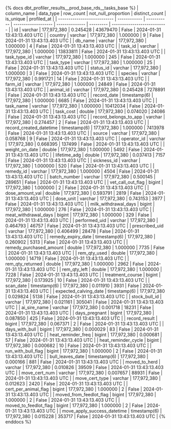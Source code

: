 {% docs dbt_profiler_results__prod_base_rds__tasks_base  %}
| column_name                 | data_type    |   row_count | not_null_proportion | distinct_count | is_unique | profiled_at                 |
| --------------------------- | ------------ | ----------- | ------------------- | -------------- | --------- | --------------------------- |
| id                          | varchar      | 177,972,380 |            0.245428 |       43679470 |     False | 2024-01-31 13:43:13.403 UTC |
| country                     | varchar      | 177,972,380 |            1.000000 |              9 |     False | 2024-01-31 13:43:13.403 UTC |
| db_name                     | varchar      | 177,972,380 |            1.000000 |              4 |     False | 2024-01-31 13:43:13.403 UTC |
| task_id                     | varchar      | 177,972,380 |            1.000000 |       13833811 |     False | 2024-01-31 13:43:13.403 UTC |
| task_type_id                | varchar      | 177,972,380 |            1.000000 |            245 |     False | 2024-01-31 13:43:13.403 UTC |
| task_type                   | varchar      | 177,972,380 |            1.000000 |             25 |     False | 2024-01-31 13:43:13.403 UTC |
| status_id                   | varchar      | 177,972,380 |            1.000000 |              3 |     False | 2024-01-31 13:43:13.403 UTC |
| species                     | varchar      | 177,972,380 |            0.991721 |             14 |     False | 2024-01-31 13:43:13.403 UTC |
| farm_id                     | varchar      | 177,972,380 |            1.000000 |          24849 |     False | 2024-01-31 13:43:13.403 UTC |
| animal_id                   | varchar      | 177,972,380 |            0.245428 |        7278891 |     False | 2024-01-31 13:43:13.403 UTC |
| record_date                 | timestamp(6) | 177,972,380 |            1.000000 |           6685 |     False | 2024-01-31 13:43:13.403 UTC |
| task_name                   | varchar      | 177,972,380 |            1.000000 |       10412034 |     False | 2024-01-31 13:43:13.403 UTC |
| task_cost                   | double       | 177,972,380 |            0.074020 |          24086 |     False | 2024-01-31 13:43:13.403 UTC |
| record_belongs_to_app       | varchar      | 177,972,380 |            0.274457 |              2 |     False | 2024-01-31 13:43:13.403 UTC |
| record_created_datetime     | timestamp(6) | 177,972,380 |            1.000000 |        7413978 |     False | 2024-01-31 13:43:13.403 UTC |
| source                      | varchar      | 177,972,380 |            0.058768 |              9 |     False | 2024-01-31 13:43:13.403 UTC |
| operator_id                 | varchar      | 177,972,380 |            0.668395 |         137499 |     False | 2024-01-31 13:43:13.403 UTC |
| weight_on_date              | double       | 177,972,380 |            1.000000 |           5492 |     False | 2024-01-31 13:43:13.403 UTC |
| lifetime_adg                | double       | 177,972,380 |            0.037413 |           7157 |     False | 2024-01-31 13:43:13.403 UTC |
| sickness_id                 | varchar      | 177,972,380 |            1.000000 |            520 |     False | 2024-01-31 13:43:13.403 UTC |
| remedy_id                   | varchar      | 177,972,380 |            1.000000 |           4504 |     False | 2024-01-31 13:43:13.403 UTC |
| batch_number                | varchar      | 177,972,380 |            0.500145 |         289651 |     False | 2024-01-31 13:43:13.403 UTC |
| vet_call_out_flag           | bigint       | 177,972,380 |            1.000000 |              2 |     False | 2024-01-31 13:43:13.403 UTC |
| dose_amount_val             | double       | 177,972,380 |            0.593791 |           2819 |     False | 2024-01-31 13:43:13.403 UTC |
| dose_unit                   | varchar      | 177,972,380 |            0.743153 |           3977 |     False | 2024-01-31 13:43:13.403 UTC |
| milk_withdrawal_days        | bigint       | 177,972,380 |            1.000000 |            276 |     False | 2024-01-31 13:43:13.403 UTC |
| meat_withdrawal_days        | bigint       | 177,972,380 |            1.000000 |            329 |     False | 2024-01-31 13:43:13.403 UTC |
| performed_uid               | varchar      | 177,972,380 |            0.464793 |          46757 |     False | 2024-01-31 13:43:13.403 UTC |
| prescribed_uid              | varchar      | 177,972,380 |            0.406499 |          28478 |     False | 2024-01-31 13:43:13.403 UTC |
| remedy_expiry_date          | timestamp(6) | 177,972,380 |            0.260902 |           5313 |     False | 2024-01-31 13:43:13.403 UTC |
| remedy_purchased_amount     | double       | 177,972,380 |            1.000000 |           7735 |     False | 2024-01-31 13:43:13.403 UTC |
| rem_qty_used                | double       | 177,972,380 |            1.000000 |          14719 |     False | 2024-01-31 13:43:13.403 UTC |
| rem_qty_returned            | double       | 177,972,380 |            1.000000 |           2962 |     False | 2024-01-31 13:43:13.403 UTC |
| rem_qty_left                | double       | 177,972,380 |            1.000000 |           7228 |     False | 2024-01-31 13:43:13.403 UTC |
| treatment_course            | bigint       | 177,972,380 |            0.173925 |             10 |     False | 2024-01-31 13:43:13.403 UTC |
| scan_date                   | timestamp(6) | 177,972,380 |            0.011910 |           3931 |     False | 2024-01-31 13:43:13.403 UTC |
| expected_calving_date       | timestamp(6) | 177,972,380 |            0.029824 |           5138 |     False | 2024-01-31 13:43:13.403 UTC |
| stock_bull_id               | varchar      | 177,972,380 |            0.021161 |         305041 |     False | 2024-01-31 13:43:13.403 UTC |
| ai_sire_name                | varchar      | 177,972,380 |            0.001718 |          18231 |     False | 2024-01-31 13:43:13.403 UTC |
| days_pregnant               | bigint       | 177,972,380 |            0.087850 |            425 |     False | 2024-01-31 13:43:13.403 UTC |
| record_result               | bigint       | 177,972,380 |            0.067371 |              2 |     False | 2024-01-31 13:43:13.403 UTC |
| days_with_bull              | bigint       | 177,972,380 |            0.000029 |             83 |     False | 2024-01-31 13:43:13.403 UTC |
| heat_reminder_freq          | bigint       | 177,972,380 |            0.000681 |             57 |     False | 2024-01-31 13:43:13.403 UTC |
| heat_reminder_cycle         | bigint       | 177,972,380 |            0.000682 |             10 |     False | 2024-01-31 13:43:13.403 UTC |
| run_with_bull_flag          | bigint       | 177,972,380 |            1.000000 |              2 |     False | 2024-01-31 13:43:13.403 UTC |
| bull_leaves_date            | timestamp(6) | 177,972,380 |            0.000166 |            881 |     False | 2024-01-31 13:43:13.403 UTC |
| moved_to_herd               | varchar      | 177,972,380 |            0.010826 |          39509 |     False | 2024-01-31 13:43:13.403 UTC |
| move_cert_num               | varchar      | 177,972,380 |            0.007657 |          88931 |     False | 2024-01-31 13:43:13.403 UTC |
| move_cert_type              | varchar      | 177,972,380 |            0.012623 |           2420 |     False | 2024-01-31 13:43:13.403 UTC |
| cert_per_animal_flag        | bigint       | 177,972,380 |            1.000000 |              2 |     False | 2024-01-31 13:43:13.403 UTC |
| moved_from_feedlot_flag     | bigint       | 177,972,380 |            1.000000 |              2 |     False | 2024-01-31 13:43:13.403 UTC |
| moved_to_feedlot_flag       | bigint       | 177,972,380 |            1.000000 |              2 |     False | 2024-01-31 13:43:13.403 UTC |
| move_apply_success_datetime | timestamp(6) | 177,972,380 |            0.015228 |         353717 |     False | 2024-01-31 13:43:13.403 UTC |
{% enddocs %}
